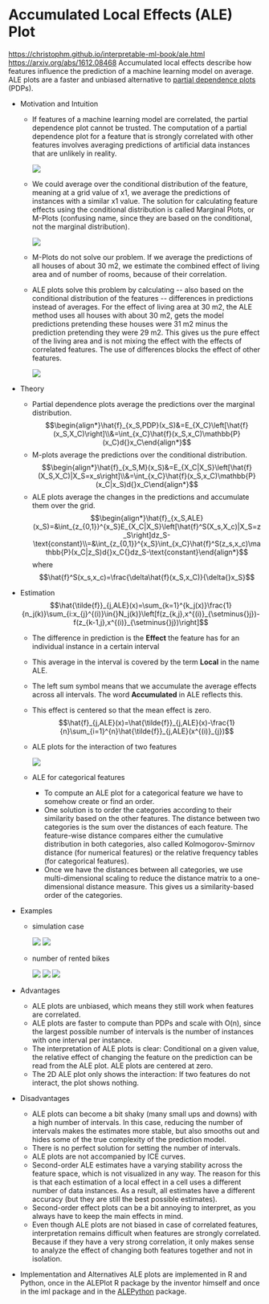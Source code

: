 # Accumulated Local Effects (ALE) Plot

<https://christophm.github.io/interpretable-ml-book/ale.html>
<https://arxiv.org/abs/1612.08468>
Accumulated local effects describe how features influence the prediction of a machine learning model on average. ALE plots are a faster and unbiased alternative to [partial dependence plots](https://hackmd.io/Pi-9mjLVToSqs0UtJrqwzw) (PDPs).

- Motivation and Intuition
  - If features of a machine learning model are correlated, the partial dependence plot cannot be trusted. The computation of a partial dependence plot for a feature that is strongly correlated with other features involves averaging predictions of artificial data instances that are unlikely in reality.

    ![](https://i.imgur.com/3VXrplS.png)

  - We could average over the conditional distribution of the feature, meaning at a grid value of x1, we average the predictions of instances with a similar x1 value. The solution for calculating feature effects using the conditional distribution is called Marginal Plots, or M-Plots (confusing name, since they are based on the conditional, not the marginal distribution).

    ![](https://i.imgur.com/oSViyqh.png)

  - M-Plots do not solve our problem. If we average the predictions of all houses of about 30 m2, we estimate the combined effect of living area and of number of rooms, because of their correlation.
  - ALE plots solve this problem by calculating -- also based on the conditional distribution of the features -- differences in predictions instead of averages. For the effect of living area at 30 m2, the ALE method uses all houses with about 30 m2, gets the model predictions pretending these houses were 31 m2 minus the prediction pretending they were 29 m2. This gives us the pure effect of the living area and is not mixing the effect with the effects of correlated features. The use of differences blocks the effect of other features.
  
    ![](https://i.imgur.com/Q4d8dZF.png)

- Theory
  - Partial dependence plots average the predictions over the marginal distribution.
    $$\begin{align*}\hat{f}_{x_S,PDP}(x_S)&=E_{X_C}\left[\hat{f}(x_S,X_C)\right]\\&=\int_{x_C}\hat{f}(x_S,x_C)\mathbb{P}(x_C)d{}x_C\end{align*}$$
  - M-plots average the predictions over the conditional distribution.
    $$\begin{align*}\hat{f}_{x_S,M}(x_S)&=E_{X_C|X_S}\left[\hat{f}(X_S,X_C)|X_S=x_s\right]\\&=\int_{x_C}\hat{f}(x_S,x_C)\mathbb{P}(x_C|x_S)d{}x_C\end{align*}$$
  - ALE plots average the changes in the predictions and accumulate them over the grid.
    $$\begin{align*}\hat{f}_{x_S,ALE}(x_S)=&\int_{z_{0,1}}^{x_S}E_{X_C|X_S}\left[\hat{f}^S(X_s,X_c)|X_S=z_S\right]dz_S-\text{constant}\\=&\int_{z_{0,1}}^{x_S}\int_{x_C}\hat{f}^S(z_s,x_c)\mathbb{P}(x_C|z_S)d{}x_C{}dz_S-\text{constant}\end{align*}$$
    where
    $$\hat{f}^S(x_s,x_c)=\frac{\delta\hat{f}(x_S,x_C)}{\delta{}x_S}$$

- Estimation
  $$\hat{\tilde{f}}_{j,ALE}(x)=\sum_{k=1}^{k_j(x)}\frac{1}{n_j(k)}\sum_{i:x_{j}^{(i)}\in{}N_j(k)}\left[f(z_{k,j},x^{(i)}_{\setminus{}j})-f(z_{k-1,j},x^{(i)}_{\setminus{}j})\right]$$
  - The difference in prediction is the **Effect** the feature has for an individual instance in a certain interval
  - This average in the interval is covered by the term **Local** in the name ALE.
  - The left sum symbol means that we accumulate the average effects across all intervals. The word **Accumulated** in ALE reflects this.
  - This effect is centered so that the mean effect is zero.
    $$\hat{f}_{j,ALE}(x)=\hat{\tilde{f}}_{j,ALE}(x)-\frac{1}{n}\sum_{i=1}^{n}\hat{\tilde{f}}_{j,ALE}(x^{(i)}_{j})$$
  - ALE plots for the interaction of two features

    ![](https://i.imgur.com/Byg7TtQ.png)

  - ALE for categorical features
    - To compute an ALE plot for a categorical feature we have to somehow create or find an order.
    - One solution is to order the categories according to their similarity based on the other features. The distance between two categories is the sum over the distances of each feature. The feature-wise distance compares either the cumulative distribution in both categories, also called Kolmogorov-Smirnov distance (for numerical features) or the relative frequency tables (for categorical features).
    - Once we have the distances between all categories, we use multi-dimensional scaling to reduce the distance matrix to a one-dimensional distance measure. This gives us a similarity-based order of the categories.
- Examples
  - simulation case

    ![](https://i.imgur.com/fyceEFo.png)
    ![](https://i.imgur.com/BANCHK8.png)

  - number of rented bikes

    ![](https://i.imgur.com/Uhu81BU.png)
    ![](https://i.imgur.com/kDBaXCV.png)
    ![](https://i.imgur.com/tp8FTKE.png)

- Advantages
  - ALE plots are unbiased, which means they still work when features are correlated.
  - ALE plots are faster to compute than PDPs and scale with O(n), since the largest possible number of intervals is the number of instances with one interval per instance.
  - The interpretation of ALE plots is clear: Conditional on a given value, the relative effect of changing the feature on the prediction can be read from the ALE plot. ALE plots are centered at zero.
  - The 2D ALE plot only shows the interaction: If two features do not interact, the plot shows nothing.
- Disadvantages
  - ALE plots can become a bit shaky (many small ups and downs) with a high number of intervals. In this case, reducing the number of intervals makes the estimates more stable, but also smooths out and hides some of the true complexity of the prediction model.
  - There is no perfect solution for setting the number of intervals.
  - ALE plots are not accompanied by ICE curves.
  - Second-order ALE estimates have a varying stability across the feature space, which is not visualized in any way. The reason for this is that each estimation of a local effect in a cell uses a different number of data instances. As a result, all estimates have a different accuracy (but they are still the best possible estimates).
  - Second-order effect plots can be a bit annoying to interpret, as you always have to keep the main effects in mind.
  - Even though ALE plots are not biased in case of correlated features, interpretation remains difficult when features are strongly correlated. Because if they have a very strong correlation, it only makes sense to analyze the effect of changing both features together and not in isolation.
- Implementation and Alternatives
  ALE plots are implemented in R and Python, once in the ALEPlot R package by the inventor himself and once in the iml package and in the [ALEPython](https://github.com/blent-ai/ALEPython) package.
